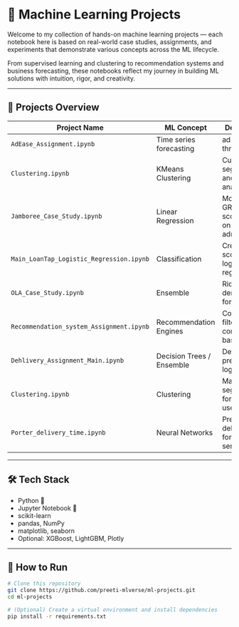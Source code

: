 # 🧠 Machine Learning Projects

Welcome to my collection of hands-on machine learning projects — each notebook here is based on real-world case studies, assignments, and experiments that demonstrate various concepts across the ML lifecycle.

From supervised learning and clustering to recommendation systems and business forecasting, these notebooks reflect my journey in building ML solutions with intuition, rigor, and creativity.

---

## 📂 Projects Overview

| Project Name | ML Concept | Description |
|--------------|------------|-------------|
| `AdEase_Assignment.ipynb` |Time series forecasting |  ad click-through |
| `Clustering.ipynb` | KMeans Clustering | Customer segmentation and group analysis |
| `Jamboree_Case_Study.ipynb` | Linear Regression | Modeling GRE/TOEFL score impact on admissions |
| `Main_LoanTap_Logistic_Regression.ipynb` | Classification | Credit scoring using logistic regression |
| `OLA_Case_Study.ipynb` | Ensemble | Ride-hailing demand forecasting |
| `Recommendation_system_Assignment.ipynb` | Recommendation Engines | Collaborative filtering + content-based recs |
| `Dehlivery_Assignment_Main.ipynb` | Decision Trees / Ensemble | Delivery time prediction for logistics |
| `Clustering.ipynb` | Clustering | Market segmentation for edtech use case |
| `Porter_delivery_time.ipynb` | Neural Networks | Predicting delivery time for courier service |

---

## 🛠️ Tech Stack

- Python 🐍
- Jupyter Notebook 📓
- scikit-learn
- pandas, NumPy
- matplotlib, seaborn
- Optional: XGBoost, LightGBM, Plotly

---

## 🚀 How to Run

```bash
# Clone this repository
git clone https://github.com/preeti-mlverse/ml-projects.git
cd ml-projects

# (Optional) Create a virtual environment and install dependencies
pip install -r requirements.txt
